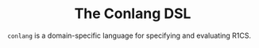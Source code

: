 <h1 align="center">The Conlang DSL</h1>


`conlang` is a domain-specific language for specifying and evaluating R1CS.


